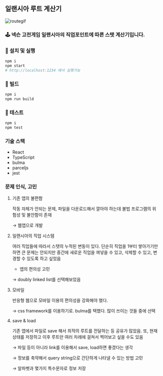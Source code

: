 ## 일랜시아 루트 계산기

![routegif](https://i.imgur.com/3nxjGrJ.gif)

### :joystick: 넥슨 고전게임 일랜시아의 직업포인트에 따른 스탯 계산기입니다.

### :construction: 설치 및 실행

```sh
npm i
npm start
# http://localhost:1234 에서 실행가능
```

### :rocket: 빌드

```sh
npm i
npm run build
```

### :hammer: 테스트

```sh
npm i
npm test
```

### 기술 스택

- React
- TypeScript
- bulma
- parceljs
- jest

### 문제 인식, 고민

1. 기존 앱의 불편함

   작동 자체가 안되는 문제, 파일을 다운로드해서 깔아야 하는데 불법 프로그램의 위험성 및 불안함이 존재

   → 웹앱으로 개발

2. 일랜시아의 직업 시스템

   여러 직업들에 따라서 스탯의 누적된 변동이 있다. 단순히 직업을 1부터 쌓아가기만 하면 큰 문제는 안되지만 중간에 새로운 직업을 껴넣을 수 있고, 삭제할 수 있고, 변경할 수 있도록 하고 싶었음

   + 앱의 편의성 고민
   
   → doubly linked list를 선택해보았음

3. 모바일

   반응형 웹으로 모바일 이용의 편의성을 강화해야 했다.

   → css framework를 이용하기로. bulma를 택했다. 많이 쓰이는 것들 중에 선택

4. save & load

   기존 앱에서 파일로 save 해서 최적의 루트를 전달하는 등 공유가 많았음. 또, 현재 상태를 저장하고 이후 루트만 여러 차례에 걸쳐서 찍어보고 싶을 수도 있음

   → 파일 등이 아니라 link를 이용해서 save, load하면 좋겠다는 생각
   
   → 정보를 축약해서 query string으로 간단하게 나타낼 수 있는 방법 고민
   
   → 알파벳과 몇가지 특수문자로 정보 저장
